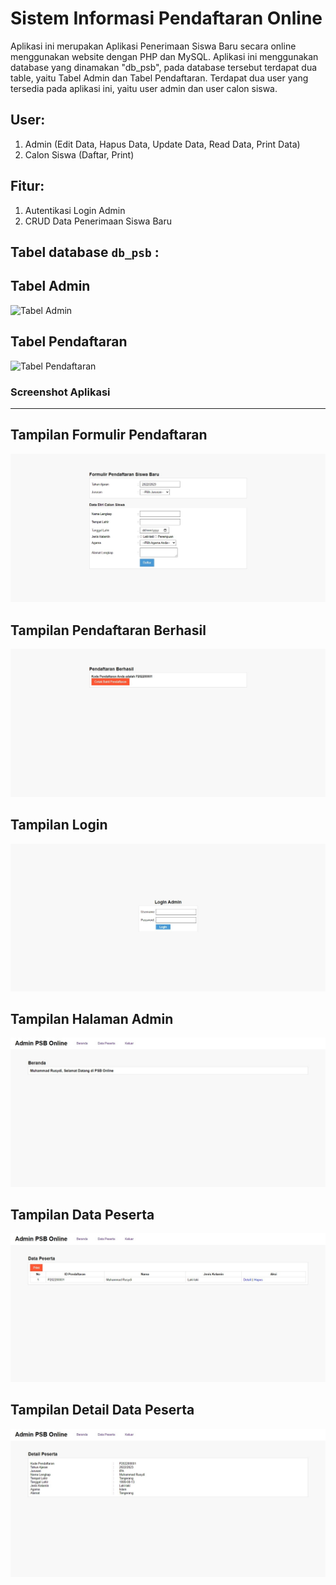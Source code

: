 # Sistem Informasi Pendaftaran Online
Aplikasi ini merupakan Aplikasi Penerimaan Siswa Baru secara online menggunakan website dengan PHP dan MySQL. Aplikasi ini menggunakan database yang dinamakan "db_psb", pada database tersebut terdapat dua table, yaitu Tabel Admin dan Tabel Pendaftaran. Terdapat dua user yang tersedia pada aplikasi ini, yaitu user admin dan user calon siswa.

User:
----------------
1. Admin (Edit Data, Hapus Data, Update Data, Read Data, Print Data)
2. Calon Siswa (Daftar, Print)

Fitur:
----------------
1. Autentikasi Login Admin
2. CRUD Data Penerimaan Siswa Baru

Tabel database **`db_psb`** :
----------------
## Tabel Admin
![Tabel Admin](https://raw.githubusercontent.com/rusydimuhammad/Sistem-Informasi-Pendaftaran-Online/main/assets/Database/TableAdmin.jpg)
## Tabel Pendaftaran
![Tabel Pendaftaran](https://raw.githubusercontent.com/rusydimuhammad/Sistem-Informasi-Pendaftaran-Online/main/assets/Database/TablePendaftaran.jpg)

### Screenshot Aplikasi ###
--------------
## Tampilan Formulir Pendaftaran
![Tampilan Formulir Pendaftaran](https://raw.githubusercontent.com/rusydimuhammad/Sistem-Informasi-Pendaftaran-Online/main/assets/Tampilan/TampilanFormulirPendaftaran.jpg)
## Tampilan Pendaftaran Berhasil
![Tampilan Pendaftaran Berhasil](https://raw.githubusercontent.com/rusydimuhammad/Sistem-Informasi-Pendaftaran-Online/main/assets/Tampilan/TampilanPendaftaranBerhasil.jpg)
## Tampilan Login
![Tampilan Login](https://raw.githubusercontent.com/rusydimuhammad/Sistem-Informasi-Pendaftaran-Online/main/assets/Tampilan/TampilanLogin.jpg)
## Tampilan Halaman Admin
![Tampilan Halaman Admin](https://raw.githubusercontent.com/rusydimuhammad/Sistem-Informasi-Pendaftaran-Online/main/assets/Tampilan/TampilanHalamanAdmin.jpg)
## Tampilan Data Peserta
![Tampilan Data Peserta](https://raw.githubusercontent.com/rusydimuhammad/Sistem-Informasi-Pendaftaran-Online/main/assets/Tampilan/TampilanDataPeserta.jpg)
## Tampilan Detail Data Peserta
![Tampilan Detail Data Peserta](https://raw.githubusercontent.com/rusydimuhammad/Sistem-Informasi-Pendaftaran-Online/main/assets/Tampilan/TampilanDetailDataPeserta.jpg)

